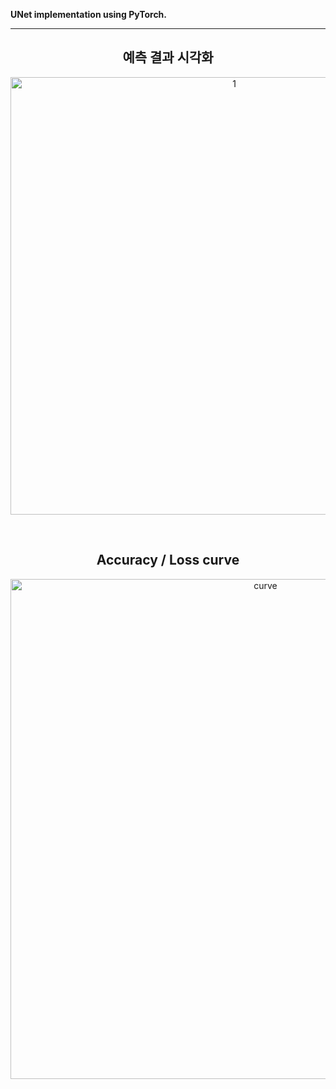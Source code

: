 **UNet implementation using PyTorch.**

---


<h2 align="center"> 예측 결과 시각화</h2>

<p align="center">
<img width="700" alt="1" src="https://user-images.githubusercontent.com/63924704/157842784-753542df-c504-40df-9fef-2f68e11460e6.png">
</p>

</br>


<h2 align="center"> Accuracy / Loss curve</h2>
<p align="center">
<img width="800" alt="curve" src="https://user-images.githubusercontent.com/63924704/157844757-e9e6cd81-ceb8-4457-83d3-2fff2619e72e.png">
</p>
